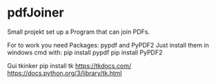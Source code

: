 # pdfJoiner
Small projekt set up a Program that can join PDFs.

For to work you need
Packages:
pypdf and PyPDF2
Just install them in windows cmd with:
pip install pypdf
pip install PyPDF2

Gui tkinker
pip install tk
https://tkdocs.com/
https://docs.python.org/3/library/tk.html